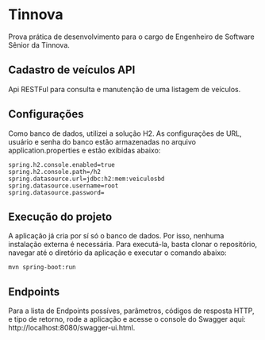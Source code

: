 # Tinnova

Prova prática de desenvolvimento para o cargo de Engenheiro de Software Sênior da Tinnova. 

## Cadastro de veículos API
Api RESTFul para consulta e manutenção de uma listagem de veículos.

## Configurações
Como banco de dados, utilizei a solução H2. As configurações de URL, usuário e senha do banco estão armazenadas no arquivo application.properties e estão exibidas abaixo:
```
spring.h2.console.enabled=true
spring.h2.console.path=/h2
spring.datasource.url=jdbc:h2:mem:veiculosbd
spring.datasource.username=root
spring.datasource.password=
```

## Execução do projeto
A aplicação já cria por sí só o banco de dados. Por isso, nenhuma instalação externa é necessária. Para executá-la, basta clonar o repositório, navegar até o diretório da aplicação e executar o comando abaixo:
```
mvn spring-boot:run
```
## Endpoints
Para a lista de Endpoints possíves, parâmetros, códigos de resposta HTTP, e tipo de retorno, rode a aplicação e acesse o console do Swagger aqui: http://localhost:8080/swagger-ui.html.  
